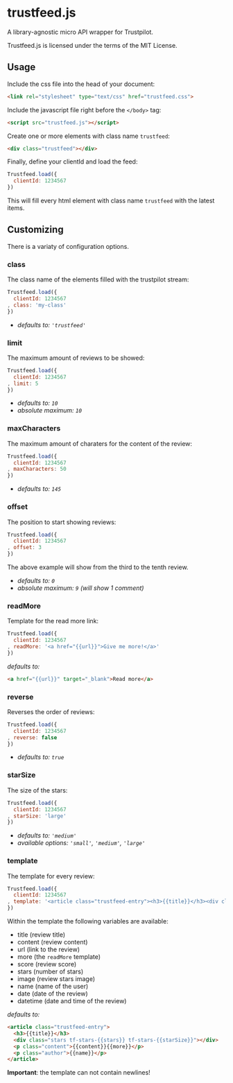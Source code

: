 # trustfeed.js

A library-agnostic micro API wrapper for Trustpilot.

Trustfeed.js is licensed under the terms of the MIT License.

## Usage
Include the css file into the head of your document:

```html
<link rel="stylesheet" type="text/css" href="trustfeed.css">
```

Include the javascript file right before the `</body>` tag:

```html
<script src="trustfeed.js"></script>
```

Create one or more elements with class name `trustfeed`:

```html
<div class="trustfeed"></div>
```

Finally, define your clientId and load the feed:

```javascript
Trustfeed.load({
  clientId: 1234567
})
```

This will fill every html element with class name `trustfeed` with the latest items.

## Customizing
There is a variaty of configuration options.

### class
The class name of the elements filled with the trustpilot stream:

```javascript
Trustfeed.load({
  clientId: 1234567
, class: 'my-class'
})
```

- _defaults to: `'trustfeed'`_

### limit
The maximum amount of reviews to be showed:

```javascript
Trustfeed.load({
  clientId: 1234567
, limit: 5
})
```

- _defaults to: `10`_
- _absolute maximum: `10`_


### maxCharacters
The maximum amount of charaters for the content of the review:

```javascript
Trustfeed.load({
  clientId: 1234567
, maxCharacters: 50
})
```

- _defaults to: `145`_

### offset
The position to start showing reviews:

```javascript
Trustfeed.load({
  clientId: 1234567
, offset: 3
})
```
The above example will show from the third to the tenth review.

- _defaults to: `0`_
- _absolute maximum: `9` (will show 1 comment)_

### readMore
Template for the read more link:

```javascript
Trustfeed.load({
  clientId: 1234567
, readMore: '<a href="{{url}}">Give me more!</a>'
})
```

_defaults to:_
```html
<a href="{{url}}" target="_blank">Read more</a>
```

### reverse
Reverses the order of reviews:

```javascript
Trustfeed.load({
  clientId: 1234567
, reverse: false
})
```

- _defaults to: `true`_

### starSize
The size of the stars:

```javascript
Trustfeed.load({
  clientId: 1234567
, starSize: 'large'
})
```

- _defaults to: `'medium'`_
- _available options: `'small'`, `'medium'`, `'large'`_

### template
The template for every review:

```javascript
Trustfeed.load({
  clientId: 1234567
, template: '<article class="trustfeed-entry"><h3>{{title}}</h3><div class="stars tf-stars-{{stars}} tf-stars-{{starSize}}"></div><p class="content">{{content}}{{more}}</p><p class="author">{{name}}</p></article><p class="date">{{date}}</p>'
})
```

Within the template the following variables are available:
- title (review title)
- content (review content)
- url (link to the review)
- more (the `readMore` template)
- score (review score)
- stars (number of stars)
- image (review stars image)
- name (name of the user)
- date (date of the review)
- datetime (date and time of the review)


_defaults to:_
```html
<article class="trustfeed-entry">
  <h3>{{title}}</h3>
  <div class="stars tf-stars-{{stars}} tf-stars-{{starSize}}"></div>
  <p class="content">{{content}}{{more}}</p>
  <p class="author">{{name}}</p>
</article>
```

__Important__: the template can not contain newlines! 



